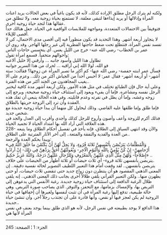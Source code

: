 ------------------------------------------------------------------------

ولكنه لم يترك الرجل مطلق الإرادة كذلك، لأنه قد يكون باغياً في بعض الحالات
يريد اعنات المرأة وإذلالها أو يريد إيذاءها لتبقى معلقة، لا تستمتع بحياة
زوجية معه، ولا تنطلق من عقالها هذا لتجد حياة زوجية أخرى.  
فتوفيقاً بين الاحتمالات المتعددة، ومواجهة للملابسات الواقعية في الحياة.
جعل هنالك حداً أقصى للإيلاء.  
لا يتجاوز أربعة أشهر. وهذا التحديد قد يكون منظوراً فيه إلى أقصى مدى
الاحتمال، كي لا تفسد نفس المرأة، فتتطلع تحت ضغط حاجتها الفطرية إلى غير
رجلها الهاجر. وقد روي أن عمر بن الخطاب- رضي الله عنه- خرج من الليل يعس.
أي يتحسس حاجات الناس وأحوالهم متخفياً. فسمع امرأة تقول:  
تطاول هذا الليل وأسود جانبه ... وأرقني إلا خليل ألاعبه  
فو الله، لولا الله إني أراقبه ... لحرك من هذا السرير جوانبه  
فسأل عمر ابنته حفصة- رضي الله عنها- كم أكثر ما تصبر المرأة عن زوجها؟
فقالت: ستة أشهر- أو أربعة أشهر- فقال عمر: لا أحبس أحداً من الجياش أكثر من
ذلك.. وعزم على ألا يغيب المجاهدون من الجند أكثر من هذه الفترة..  
وعلى أية حال فإن الطبائع تختلف في مثل هذه الأمور. ولكن أربعة أشهر مدة
كافية ليختبر الرجل نفسه ومشاعره. فإما أن يفيء ويعود إلى استئناف حياة
زوجية صحيحة، ويرجع إلى زوجه وعشه، وإما أن يظل في نفرته وعدم قابليته. وفي
هذه الحالة ينبعي أن تفك هذه العقدة وأن ترد إلى الزوجة حريتها بالطلاق.  
فإما طلق وإما طلقها عليه القاضي. وذلك ليحاول كل منهما أن يبدأ حياة زوجية
جديدة مع شخص جديد.  
فذلك أكرم للزوجة وأعف وأصون وأروح للرجل كذلك وأجدى وأقرب إلى العدل والجد
في هذه العلاقة التي أراد الله بها امتداد الحياة لا تجميد الحياة.  
228- والآن وقد انتهى السياق إلى الطلاق، فإنه يأخذ في تفصيل أحكام الطلاق
وما يتبعه من العدة والفدية والنفقة والمتعة.. إلى آخر الآثار المترتبة على
الطلاق..  
ويبدأ بحكم العدة والرجعة:  
«وَالْمُطَلَّقاتُ يَتَرَبَّصْنَ بِأَنْفُسِهِنَّ ثَلاثَةَ قُرُوءٍ، وَلا يَحِلُّ لَهُنَّ أَنْ يَكْتُمْنَ ما خَلَقَ اللَّهُ
فِي أَرْحامِهِنَّ- إِنْ كُنَّ يُؤْمِنَّ بِاللَّهِ وَالْيَوْمِ الْآخِرِ- وَبُعُولَتُهُنَّ أَحَقُّ بِرَدِّهِنَّ فِي ذلِكَ- إِنْ
أَرادُوا إِصْلاحاً- وَلَهُنَّ مِثْلُ الَّذِي عَلَيْهِنَّ بِالْمَعْرُوفِ وَلِلرِّجالِ عَلَيْهِنَّ دَرَجَةٌ، وَاللَّهُ
عَزِيزٌ حَكِيمٌ» ..  
يتربصن بأنفسهن ثلاثة قروء- أي ثلاث حيضات أو ثلاثة أطهار من الحيضات على
خلاف.  
يتربصن بأنفسهن.. لقد وقفت أمام هذا التعبير اللطيف التصوير لحالة نفسية
دقيقة.. إن المعنى الذهني المقصود هو أن ينتظرن دون زواج جديد حتى تنقضي
ثلاث حيضات، أو حتى يطهرن منها.. ولكن التعبير القرآني يلقي ظلالاً أخرى
بجانب ذلك المعنى الذهني.. إنه يلقي ظلال الرغبة الدافعة إلى استئناف حياة
زوجية جديدة. رغبة الأنفس التي يدعوهن إلى التربص بها، والإمساك بزمامها،
مع التحفز، والتوفز. الذي يصاحب صورة التربص. وهي حالة طبيعية، تدفع إليها
رغبة المرأة في أن تثبت لنفسها ولغيرها أن إخفاقها في حياة الزوجية لم يكن
لعجز فيها أو نقص، وأنها قادرة على أن تجتذب رجلاً آخر، وأن تنشئ حياة
جديدة..  
هذا الدافع لا يوجد بطبيعته في نفس الرجل، لأنه هو الذي طلق بينما يوجد
بعنف في نفس المرأة لأنها هي

------------------------------------------------------------------------

الجزء: 1 ¦ الصفحة: 245
